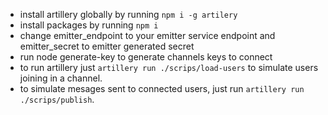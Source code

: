 - install artillery globally by running `npm i -g artilery`
- install packages by running `npm i`
- change emitter_endpoint to your emitter service endpoint and emitter_secret to emitter generated secret
- run node generate-key to generate channels keys to connect
- to run artillery just `artillery run ./scrips/load-users` to simulate users joining in a channel.
- to simulate mesages sent to connected users, just run `artillery run ./scrips/publish`.